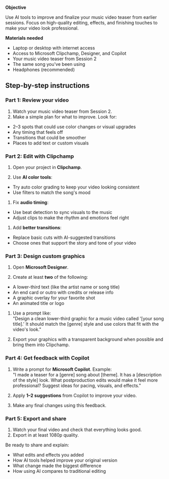 **Objective**

Use AI tools to improve and finalize your music video teaser from earlier sessions. Focus on high-quality editing, effects, and finishing touches to make your video look professional.

**Materials needed**

- Laptop or desktop with internet access  
- Access to Microsoft Clipchamp, Designer, and Copilot  
- Your music video teaser from Session 2  
- The same song you've been using  
- Headphones (recommended)

## Step-by-step instructions

### Part 1: Review your video

1. Watch your music video teaser from Session 2.
1. Make a simple plan for what to improve. Look for:
  - 2–3 spots that could use color changes or visual upgrades  
  - Any timing that feels off  
  - Transitions that could be smoother  
  - Places to add text or custom visuals

### Part 2: Edit with Clipchamp

1. Open your project in **Clipchamp**.

1. Use **AI color tools**:
  - Try auto color grading to keep your video looking consistent  
  - Use filters to match the song's mood  

1. Fix **audio timing**:
  - Use beat detection to sync visuals to the music  
  - Adjust clips to make the rhythm and emotions feel right  

1. Add **better transitions**:
  - Replace basic cuts with AI-suggested transitions  
  - Choose ones that support the story and tone of your video  

### Part 3: Design custom graphics

1. Open **Microsoft Designer**.

1. Create at least **two** of the following:
  - A lower-third text (like the artist name or song title)  
  - An end card or outro with credits or release info  
  - A graphic overlay for your favorite shot  
  - An animated title or logo  

1. Use a prompt like:  
   "Design a clean lower-third graphic for a music video called '[your song title].' It should match the [genre] style and use colors that fit with the video's look."

1. Export your graphics with a transparent background when possible and bring them into Clipchamp.

### Part 4: Get feedback with Copilot

1. Write a prompt for **Microsoft Copilot**. Example:  
   "I made a teaser for a [genre] song about [theme]. It has a [description of the style] look. What postproduction edits would make it feel more professional? Suggest ideas for pacing, visuals, and effects."

1. Apply **1–2 suggestions** from Copilot to improve your video.

1. Make any final changes using this feedback.

### Part 5: Export and share

1. Watch your final video and check that everything looks good.  
1. Export in at least 1080p quality.

Be ready to share and explain:
  - What edits and effects you added  
  - How AI tools helped improve your original version  
  - What change made the biggest difference  
  - How using AI compares to traditional editing

